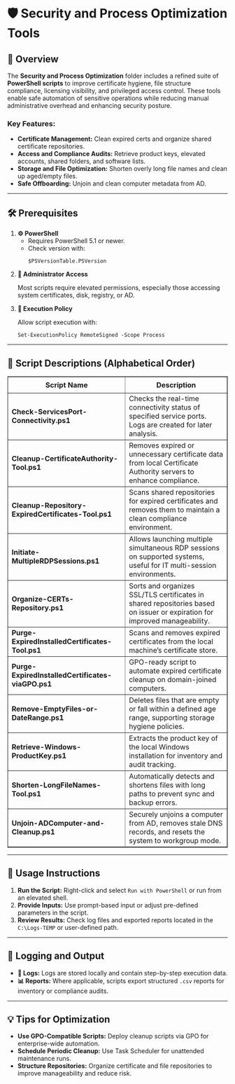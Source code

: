 <div>
  <h1>🛡️ Security and Process Optimization Tools</h1>

  <h2>📝 Overview</h2>
  <p>
    The <strong>Security and Process Optimization</strong> folder includes a refined suite of 
    <strong>PowerShell scripts</strong> to improve certificate hygiene, file structure compliance, licensing visibility, 
    and privileged access control. These tools enable safe automation of sensitive operations while reducing manual administrative overhead 
    and enhancing security posture.
  </p>

  <h3>Key Features:</h3>
  <ul>
    <li><strong>Certificate Management:</strong> Clean expired certs and organize shared certificate repositories.</li>
    <li><strong>Access and Compliance Audits:</strong> Retrieve product keys, elevated accounts, shared folders, and software lists.</li>
    <li><strong>Storage and File Optimization:</strong> Shorten overly long file names and clean up aged/empty files.</li>
    <li><strong>Safe Offboarding:</strong> Unjoin and clean computer metadata from AD.</li>
  </ul>

  <hr />

  <h2>🛠️ Prerequisites</h2>
  <ol>
    <li>
      <strong>⚙️ PowerShell</strong>
      <ul>
        <li>Requires PowerShell 5.1 or newer.</li>
        <li>Check version with:
          <pre><code>$PSVersionTable.PSVersion</code></pre>
        </li>
      </ul>
    </li>
    <li>
      <strong>🔑 Administrator Access</strong>
      <p>Most scripts require elevated permissions, especially those accessing system certificates, disk, registry, or AD.</p>
    </li>
    <li>
      <strong>📂 Execution Policy</strong>
      <p>Allow script execution with:
        <pre><code>Set-ExecutionPolicy RemoteSigned -Scope Process</code></pre>
      </p>
    </li>
  </ol>

  <hr />

  <h2>📄 Script Descriptions (Alphabetical Order)</h2>
  <table border="1" style="border-collapse: collapse; width: 100%;">
    <thead>
      <tr>
        <th style="padding: 8px;">Script Name</th>
        <th style="padding: 8px;">Description</th>
      </tr>
    </thead>
    <tbody>
      <tr>
        <td><strong>Check-ServicesPort-Connectivity.ps1</strong></td>
        <td>Checks the real-time connectivity status of specified service ports. Logs are created for later analysis.</td>
      </tr>
      <tr>
        <td><strong>Cleanup-CertificateAuthority-Tool.ps1</strong></td>
        <td>Removes expired or unnecessary certificate data from local Certificate Authority servers to enhance compliance.</td>
      </tr>
      <tr>
        <td><strong>Cleanup-Repository-ExpiredCertificates-Tool.ps1</strong></td>
        <td>Scans shared repositories for expired certificates and removes them to maintain a clean compliance environment.</td>
      </tr>
      <tr>
        <td><strong>Initiate-MultipleRDPSessions.ps1</strong></td>
        <td>Allows launching multiple simultaneous RDP sessions on supported systems, useful for IT multi-session environments.</td>
      </tr>
      <tr>
        <td><strong>Organize-CERTs-Repository.ps1</strong></td>
        <td>Sorts and organizes SSL/TLS certificates in shared repositories based on issuer or expiration for improved manageability.</td>
      </tr>
      <tr>
        <td><strong>Purge-ExpiredInstalledCertificates-Tool.ps1</strong></td>
        <td>Scans and removes expired certificates from the local machine’s certificate store.</td>
      </tr>
      <tr>
        <td><strong>Purge-ExpiredInstalledCertificates-viaGPO.ps1</strong></td>
        <td>GPO-ready script to automate expired certificate cleanup on domain-joined computers.</td>
      </tr>
      <tr>
        <td><strong>Remove-EmptyFiles-or-DateRange.ps1</strong></td>
        <td>Deletes files that are empty or fall within a defined age range, supporting storage hygiene policies.</td>
      </tr>
      <tr>
        <td><strong>Retrieve-Windows-ProductKey.ps1</strong></td>
        <td>Extracts the product key of the local Windows installation for inventory and audit tracking.</td>
      </tr>
      <tr>
        <td><strong>Shorten-LongFileNames-Tool.ps1</strong></td>
        <td>Automatically detects and shortens files with long paths to prevent sync and backup errors.</td>
      </tr>
      <tr>
        <td><strong>Unjoin-ADComputer-and-Cleanup.ps1</strong></td>
        <td>Securely unjoins a computer from AD, removes stale DNS records, and resets the system to workgroup mode.</td>
      </tr>
    </tbody>
  </table>

  <hr />

  <h2>🚀 Usage Instructions</h2>
  <ol>
    <li><strong>Run the Script:</strong> Right-click and select <code>Run with PowerShell</code> or run from an elevated shell.</li>
    <li><strong>Provide Inputs:</strong> Use prompt-based input or adjust pre-defined parameters in the script.</li>
    <li><strong>Review Results:</strong> Check log files and exported reports located in the <code>C:\Logs-TEMP</code> or user-defined path.</li>
  </ol>

  <hr />

  <h2>📝 Logging and Output</h2>
  <ul>
    <li><strong>📄 Logs:</strong> Logs are stored locally and contain step-by-step execution data.</li>
    <li><strong>📊 Reports:</strong> Where applicable, scripts export structured <code>.csv</code> reports for inventory or compliance audits.</li>
  </ul>

  <hr />

  <h2>💡 Tips for Optimization</h2>
  <ul>
    <li><strong>Use GPO-Compatible Scripts:</strong> Deploy cleanup scripts via GPO for enterprise-wide automation.</li>
    <li><strong>Schedule Periodic Cleanup:</strong> Use Task Scheduler for unattended maintenance runs.</li>
    <li><strong>Structure Repositories:</strong> Organize certificate and file repositories to improve manageability and reduce risk.</li>
  </ul>
</div>
